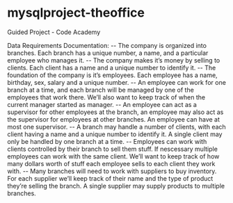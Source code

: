 # mysqlproject-theoffice
Guided Project - Code Academy  

Data Requirements Documentation: 
-- The company is organized into branches. Each branch has a unique number, a name, and a particular employee who manages it.
-- The company makes it’s money by selling to clients. Each client has a name and a unique number to identify it.
-- The foundation of the company is it’s employees. Each employee has a name, birthday, sex, salary and a unique number.
-- An employee can work for one branch at a time, and each branch will be managed by one of the employees that work there. We’ll also want to keep track of when the current manager started as manager.
-- An employee can act as a supervisor for other employees at the branch, an employee may also act as the supervisor for employees at other branches. An employee can have at most one supervisor.
-- A branch may handle a number of clients, with each client having a name and a unique number to identify it. A single client may only be handled by one branch at a time.
-- Employees can work with clients controlled by their branch to sell them stuff. If nescessary multiple employees can work with the same client. We’ll want to keep track of how many dollars worth of stuff each employee sells to each client they work with.
-- Many branches will need to work with suppliers to buy inventory. For each supplier we’ll keep track of their name and the type of product they’re selling the branch. A single supplier may supply products to multiple branches.
